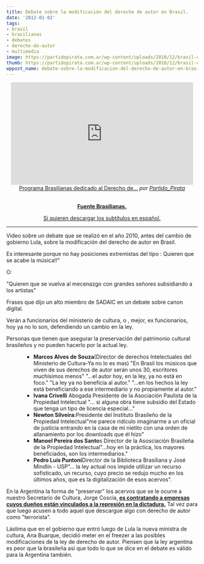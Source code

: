 ```yaml
---
title: Debate sobre la modificación del derecho de autor en Brasil.
date: '2012-01-02'
tags:
- brasil
- brasilianas
- debates
- derecho-de-autor
- multimedia
image: https://partidopirata.com.ar/wp-content/uploads/2010/12/brasil-copyright.png
thumb: https://partidopirata.com.ar/wp-content/uploads/2010/12/brasil-copyright-150x150.png
wppost_name: debate-sobre-la-modificacion-del-derecho-de-autor-en-brasil
---
```


<center>
<iframe src="http://www.dailymotion.com/embed/video/xnehph" frameborder="0" width="480" height="270"></iframe>
<a href="http://www.dailymotion.com/video/xnehph_programa-brasilianas-dedicado-al-derecho-de-autor-brasil_tech" target="_blank">Programa Brasilianas dedicado al Derecho de...</a> <em>por <a href="http://www.dailymotion.com/Partido_Pirata" target="_blank">Partido_Pirata</a></em></center>&nbsp;
<p style="text-align: center;"><strong><a href="http://www.advivo.com.br/" target="_blank">Fuente Brasilianas.</a></strong></p>
<p style="text-align: center;"><a href="http://www.4shared.com/office/zD2l3LAo/Programa_BrasilianasOrg_-_Dire.html" target="_blank">Si quieren descargar los subtítulos en español.</a></p>


<hr />

Video sobre un debate que se realizó en el año 2010, antes del cambio de gobierno Lula, sobre la modificación del derecho de autor en Brasil.

Es interesante porque no hay posiciones extremistas del tipo : Quieren que se acabe la música!!"

O:

"Quieren que se vuelva al mecenazgo con grandes señores subsidiando a los artistas"

Frases que dijo un alto miembro de SADAIC en un debate sobre canon digital.

Verán a funcionarios del ministerio de cultura, o , mejor, ex funcionarios, hoy ya no lo son, defendiendo un cambio en la ley.

Personas que tienen que asegurar la preservación del patrimonio cultural brasileños y no pueden hacerlo por la actual ley.
<ul>
<ul>
<ul>
	<li><strong>Marcos Alves de Souza</strong>(Director de derechos Intelectuales del Ministerio de Cultura-Ya no lo es mas)
"En Brasil los músicos que viven de sus derechos de autor serán unos 30, escritores muchísimos menos"
"...el autor hoy, en la ley, ya no está en foco."
"La ley ya no beneficia al autor."
"...en los hechos la ley está beneficiando a ese intermediario y no propiamente al autor."</li>
	<li><strong>Ivana Crivelli</strong> Abogada Presidente de la Asociación Paulista de la Propiedad Intelectual
"... si alguna obra tiene subsidio del Estado que tenga un tipo de licencia especial..."</li>
	<li><strong>Newton Silveira:</strong>Presidente del Instituto Brasileño de la Propiedad Intelectual"me parece ridículo imaginarme a un oficial de justicia entrando en la casa de mi nietito
con una orden de allanamiento por los downloads que él hizo"</li>
	<li><strong>Manoel Pereira dos Santo</strong>s Director de la Asosciación Brasileña de la Propiedad Intelectual"...hoy en la práctica, los mayores beneficiados, son los intermediarios."</li>
	<li><strong>Pedro Luís Puntoni</strong>Director de la Biblioteca Brasiliana y José Mindlín - USP"... la ley actual nos impide utilizar un recurso sofísticado, un recurso, cuyo precio se redujo mucho
en los últimos años, que es la digitalización de esos acervos".</li>
</ul>
</ul>
</ul>
En la Argentina la forma de "preservar" los acervos que se le ocurre a nuestro Secretarío de Cultura, Jorge Coscia,<strong> <a href="http://www.plazademayo.com/2011/12/represores-a-cultura/" target="_blank">es contratando a empresas cuyos dueños están vinculados a la represión en la dictadura.</a></strong>
Tal vez para que luego acusen a todo aquel que descargue algo con derecho de autor como "terrorista".

Lástima que en el gobierno que entró luego de Lula la nueva ministra de cultura, Ana Buarque, decidió meter en el freezer a las posibles modificaciones de la ley de derecho de autor.
Piensen que la ley argentina es peor que la brasileña así que todo lo que se dice en el debate es válido para la Argentina también.

&nbsp;
